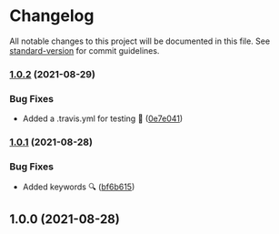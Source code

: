 # Changelog

All notable changes to this project will be documented in this file. See [standard-version](https://github.com/conventional-changelog/standard-version) for commit guidelines.

### [1.0.2](https://github.com/JebBarbas/react-native-paper-message-context/compare/v1.0.1...v1.0.2) (2021-08-29)


### Bug Fixes

* Added a .travis.yml for testing 🔧 ([0e7e041](https://github.com/JebBarbas/react-native-paper-message-context/commit/0e7e04166f65f1c09c4ec1c71ce181fd69129698))

### [1.0.1](https://github.com/JebBarbas/react-native-paper-message-context/compare/v1.0.0...v1.0.1) (2021-08-28)


### Bug Fixes

* Added keywords 🔍 ([bf6b615](https://github.com/JebBarbas/react-native-paper-message-context/commit/bf6b615475995796bb0b265fcdbdb2c468b4d483))

## 1.0.0 (2021-08-28)
